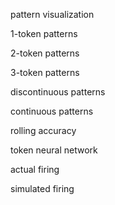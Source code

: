pattern visualization

1-token patterns

2-token patterns

3-token patterns

discontinuous patterns

continuous patterns

rolling accuracy

token neural network

actual firing

simulated firing